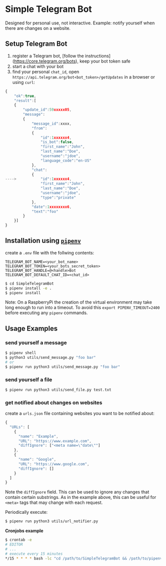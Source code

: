 # Simple Telegram Bot
Designed for personal use, not interactive. Example: notify yourself when there are changes on a website.

## Setup Telegram Bot
1. register a Telegram bot, [follow the instructions]
(https://core.telegram.org/bots), keep your bot token safe
2. start a chat with your bot
3. find your personal `chat_id`, open `https://api.telegram.org/bot<bot_token>/getUpdates` in a browser or using `curl`:

```js
{
	"ok":true,
	"result":[
	{
		"update_id":59xxxxx05,
		"message":
		{
			"message_id":xxxx,
			"from":
			{
				"id":1xxxxxx4,
				"is_bot":false,
				"first_name":"John",
				"last_name":"Doe",
				"username":"jdoe",
				"language_code":"en-US"
			},
			"chat":
			{
---->			"id":1xxxxxx4,
				"first_name":"John",
				"last_name":"Doe",
				"username":"jdoe",
				"type":"private"
			},
			"date":1xxxxxxxx6,
			"text":"foo"
		}
	}]
}
```

## Installation using [`pipenv`](https://github.com/pypa/pipenv)

create a `.env` file with the follwing contents:

```
TELEGRAM_BOT_NAME=<your_bot_name>
TELEGRAM_BOT_TOKEN=<your_bots_secret_token>
TELEGRAM_BOT_HANDLE=@<handle>Bot
TELEGRAM_BOT_DEFAULT_CHAT_ID=<chat_id>
```

```bash
$ cd SimpleTelegramBot
$ pipenv install -e .
$ pipenv install
```

Note: On a RaspberryPi the creation of the virtual environment may take long enough to run into a timeout. To avoid this `export PIPENV_TIMEOUT=2400` before executing any `pipenv` commands.

## Usage Examples

### send yourself a message

```bash
$ pipenv shell
$ python3 utils/send_message.py "foo bar"
# or
$ pipenv run python3 utils/send_message.py "foo bar"
```

### send yourself a file

```bash
$ pipenv run python3 utils/send_file.py test.txt
```

### get notified about changes on websites

create a `urls.json` file containing websites you want to be notified about:

```js
{
  "URLs": [
    {
      "name": "Example",
      "URL": "https://www.example.com",
      "diffIgnore": ["<meta name=\"date\""]
    },
    {
      "name": "Google",
      "URL": "https://www.google.com",
      "diffIgnore": []
    }
  ]
}
```
Note the `diffIgnore` field. This can be used to ignore any changes that contain certain substrings. As in the example above, this can be useful for `<meta>` tags that may change with each request.

Periodically execute:

```bash
$ pipenv run python3 utils/url_notifier.py
```

**Cronjobs example**

```bash
$ crontab -e
# EDITOR
# ...
# execute every 15 minutes
*/15 * * * * bash -lc "cd /path/to/SimpleTelegramBot && /path/to/pipenv run python3 utils/url_notifier.py >> /path/to/SimpleTelegramBot/logs/log.txt 2>&1"
```
